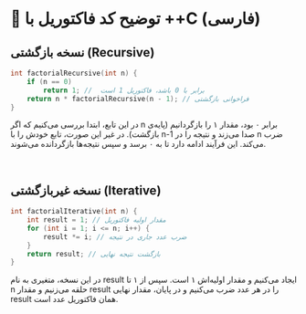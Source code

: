# 🧠 توضیح کد فاکتوریل با ++C (فارسی)

## نسخه بازگشتی (Recursive)
```cpp
int factorialRecursive(int n) {
    if (n == 0) 
        return 1; //  برابر با 0 باشد، فاکتوریل 1 است
    return n * factorialRecursive(n - 1); // فراخوانی بازگشتی
}
```

در این تابع، ابتدا بررسی می‌کنیم که اگر n برابر ۰ بود، مقدار ۱ را بازگردانیم (پایه‌ی بازگشت).
در غیر این صورت، تابع خودش را با n-1 صدا می‌زند و نتیجه را در n ضرب می‌کند.
این فرآیند ادامه دارد تا به ۰ برسد و سپس نتیجه‌ها بازگردانده می‌شوند.

<br />

## نسخه غیربازگشتی  (Iterative)

```cpp
int factorialIterative(int n) {
    int result = 1; // مقدار اولیه فاکتوریل
    for (int i = 1; i <= n; i++) {
        result *= i; // ضرب عدد جاری در نتیجه
    }
    return result; // بازگشت نتیجه نهایی
}

```

در این نسخه، متغیری به نام result ایجاد می‌کنیم و مقدار اولیه‌اش ۱ است. سپس از ۱ تا n حلقه می‌زنیم و مقدار result را در هر عدد ضرب می‌کنیم و در پایان، مقدار نهایی result همان فاکتوریل عدد است.